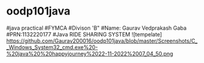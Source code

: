 # oodp101java

#java practical
#FYMCA 
#Divison 'B"
#Name: Gaurav Vedprakash Gaba
#PRN:1132220177
#Java RIDE SHARING SYSTEM
![tempelate] https://github.com/Gaurav200016/oodp101java/blob/master/Screenshots/C__Windows_System32_cmd.exe%20-%20java%20%20happyjourney%2022-11-2022%2007_04_50.png

